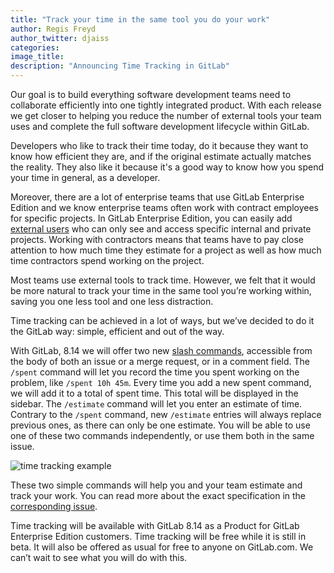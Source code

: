 ```yaml
---
title: "Track your time in the same tool you do your work"
author: Regis Freyd
author_twitter: djaiss
categories:
image_title:
description: "Announcing Time Tracking in GitLab"
---
```


Our goal is to build everything software development teams need to collaborate efficiently into one tightly integrated product. With each release we get closer to helping you reduce the number of external tools your team uses and complete the full software development lifecycle within GitLab.

Developers who like to track their time today, do it because they want to know how efficient they are, and if the original estimate actually matches the reality. They also like it because it's a good way to know how you spend your time in general, as a developer.

Moreover, there are a lot of enterprise teams that use GitLab Enterprise Edition and we know enterprise teams often work with contract employees for specific projects. In GitLab Enterprise Edition, you can easily add [external users](https://docs.gitlab.com/ee/user/permissions.html#external-users) who can only see and access specific internal and private projects. Working with contractors means that teams have to pay close attention to how much time they estimate for a project as well as how much time contractors spend working on the project.

Most teams use external tools to track time. However, we felt that it would be more natural to track your time in the same tool you’re working within, saving you one less tool and one less distraction.

Time tracking can be achieved in a lot of ways, but we’ve decided to do it the GitLab way: simple, efficient and out of the way.

With GitLab, 8.14 we will offer two new [slash commands](), accessible from the body of both an issue or a merge request, or in a comment field. The `/spent` command will let you record the time you spent working on the problem, like `/spent 10h 45m`. Every time you add a new spent command, we will add it to a total of spent time. This total will be displayed in the sidebar.
The `/estimate` command will let you enter an estimate of time. Contrary to the `/spent` command, new `/estimate` entries will always replace previous ones, as there can only be one estimate.
You will be able to use one of these two commands independently, or use them both in the same issue.

![time tracking example](images/blogimages/track-your-time-in-the-same-tool-you-do-your-work/time_tracking.png)

These two simple commands will help you and your team estimate and track your  work. You can read more about the exact specification in the [corresponding issue](https://gitlab.com/gitlab-org/gitlab-ee/issues/985).

Time tracking will be available with GitLab 8.14 as a Product for GitLab Enterprise Edition customers. Time tracking will be free while it is still in beta. It will also be offered as usual for free to anyone on GitLab.com. We can’t wait to see what you will do with this.
